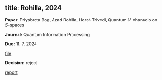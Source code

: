 title: Rohilla, 2024
---

**Paper:**  Priyabrata Bag, Azad Rohilla, Harsh Trivedi, Quantum $U$-channels on $S$-spaces

**Journal:** Quantum Information Processing

**Due:** 11. 7. 2024 

[file](REF_rohilla2024/file.pdf)


**Decision:** reject

[report](REF_rohilla2024/report.pdf)
 




